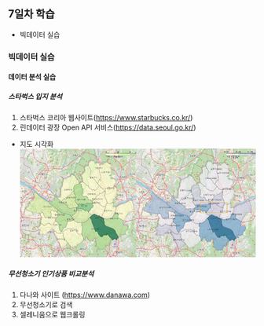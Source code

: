 ## 7일차 학습
- 빅데이터 실습

### 빅데이터 실습
#### 데이터 분석 실습

##### 스타벅스 입지 분석
1. 스타벅스 코리아 웹사이트(https://www.starbucks.co.kr/)
2. 린데이터 광장 Open API 서비스(https://data.seoul.go.kr/)

- 지도 시각화 
    ![매장수사업체수비교](https://github.com/b0ong/bigdata-analysis-2024/blob/main/images/ba010.png)

##### 무선청소기 인기상품 비교분석
1. 다나와 사이트 (https://www.danawa.com)
2. 무선청소기로 검색
3. 셀레니움으로 웹크롤링